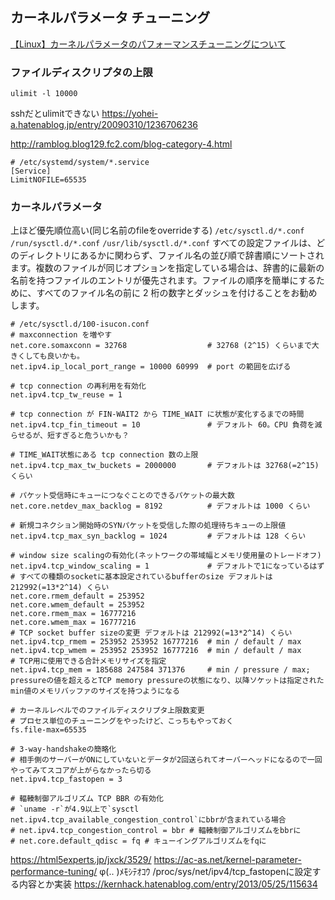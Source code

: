 ## カーネルパラメータ チューニング

[【Linux】カーネルパラメータのパフォーマンスチューニングについて](https://ac-as.net/kernel-parameter-performance-tuning/)

### ファイルディスクリプタの上限

`ulimit -l 10000`

sshだとulimitできない
https://yohei-a.hatenablog.jp/entry/20090310/1236706236

http://ramblog.blog129.fc2.com/blog-category-4.html

```
# /etc/systemd/system/*.service
[Service]
LimitNOFILE=65535
```
### カーネルパラメータ

上ほど優先順位高い(同じ名前のfileをoverrideする)
`/etc/sysctl.d/*.conf`
`/run/sysctl.d/*.conf`
`/usr/lib/sysctl.d/*.conf`
すべての設定ファイルは、どのディレクトリにあるかに関わらず、ファイル名の並び順で辞書順にソートされます。複数のファイルが同じオプションを指定している場合は、辞書的に最新の名前を持つファイルのエントリが優先されます。ファイルの順序を簡単にするために、すべてのファイル名の前に 2 桁の数字とダッシュを付けることをお勧めします。

```
# /etc/sysctl.d/100-isucon.conf
# maxconnection を増やす
net.core.somaxconn = 32768                  # 32768 (2^15) くらいまで大きくしても良いかも。
net.ipv4.ip_local_port_range = 10000 60999  # port の範囲を広げる

# tcp connection の再利用を有効化
net.ipv4.tcp_tw_reuse = 1

# tcp connection が FIN-WAIT2 から TIME_WAIT に状態が変化するまでの時間
net.ipv4.tcp_fin_timeout = 10               # デフォルト 60。CPU 負荷を減らせるが、短すぎると危ういかも？

# TIME_WAIT状態にある tcp connection 数の上限
net.ipv4.tcp_max_tw_buckets = 2000000       # デフォルトは 32768(=2^15) くらい

# パケット受信時にキューにつなぐことのできるパケットの最大数
net.core.netdev_max_backlog = 8192          # デフォルトは 1000 くらい

# 新規コネクション開始時のSYNパケットを受信した際の処理待ちキューの上限値
net.ipv4.tcp_max_syn_backlog = 1024         # デフォルトは 128 くらい

# window size scalingの有効化(ネットワークの帯域幅とメモリ使用量のトレードオフ)
net.ipv4.tcp_window_scaling = 1             # デフォルトで1になっているはず
# すべての種類のsocketに基本設定されているbufferのsize デフォルトは 212992(=13*2^14) くらい
net.core.rmem_default = 253952
net.core.wmem_default = 253952
net.core.rmem_max = 16777216
net.core.wmem_max = 16777216
# TCP socket buffer sizeの変更 デフォルトは 212992(=13*2^14) くらい
net.ipv4.tcp_rmem = 253952 253952 16777216  # min / default / max
net.ipv4.tcp_wmem = 253952 253952 16777216  # min / default / max
# TCP用に使用できる合計メモリサイズを指定
net.ipv4.tcp_mem = 185688 247584 371376     # min / pressure / max; pressureの値を超えるとTCP memory pressureの状態になり、以降ソケットは指定されたmin値のメモリバッファのサイズを持つようになる

# カーネルレベルでのファイルディスクリプタ上限数変更
# プロセス単位のチューニングをやったけど、こっちもやっておく
fs.file-max=65535

# 3-way-handshakeの簡略化
# 相手側のサーバーがONにしていないとデータが2回送られてオーバーヘッドになるので一回やってみてスコアが上がらなかったら切る
net.ipv4.tcp_fastopen = 3

# 輻輳制御アルゴリズム TCP BBR の有効化
# `uname -r`が4.9以上で`sysctl net.ipv4.tcp_available_congestion_control`にbbrが含まれている場合　
# net.ipv4.tcp_congestion_control = bbr # 輻輳制御アルゴリズムをbbrに
# net.core.default_qdisc = fq # キューイングアルゴリズムをfqに
```

https://html5experts.jp/jxck/3529/
https://ac-as.net/kernel-parameter-performance-tuning/
φ(.. )ﾒﾓｼﾃｵｺｳ /proc/sys/net/ipv4/tcp_fastopenに設定する内容とか実装
https://kernhack.hatenablog.com/entry/2013/05/25/115634

